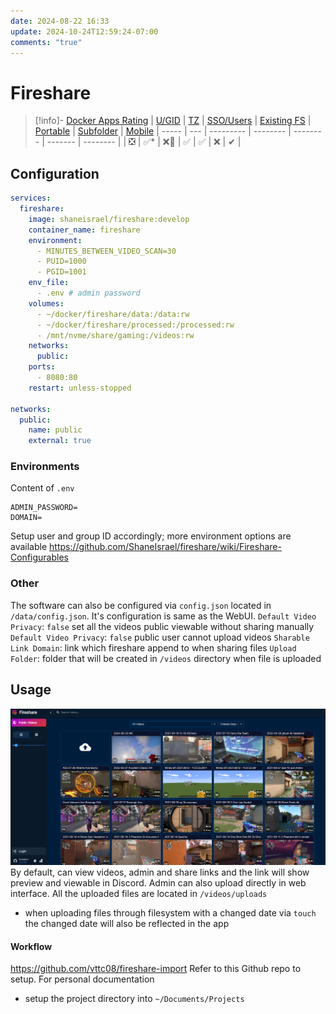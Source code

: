 ```yaml
---
date: 2024-08-22 16:33
update: 2024-10-24T12:59:24-07:00
comments: "true"
---
```

# Fireshare
> [!info]- [Docker Apps Rating](02-docker-ratings.md)
> | [U/GID](02-docker-ratings.md#ugid) | [TZ](02-docker-ratings.md#tz)  | [SSO/Users](02-docker-ratings.md#sso) | [Existing FS](02-docker-ratings.md#existing-fs) | [Portable](02-docker-ratings.md#portable) | [Subfolder](02-docker-ratings.md#subfolder) | [Mobile](02-docker-ratings.md#mobile)
> | ----- | --- | --------- | -------- | -------- | ------- | -------- |
> | ❎     | ✅*  | ❌🤵       | ✅        | ✅ | ❌ | ✔ |

## Configuration
```yaml
services:
  fireshare:
    image: shaneisrael/fireshare:develop
    container_name: fireshare
    environment:
      - MINUTES_BETWEEN_VIDEO_SCAN=30
      - PUID=1000
      - PGID=1001
    env_file:
      - .env # admin password
    volumes:
      - ~/docker/fireshare/data:/data:rw
      - ~/docker/fireshare/processed:/processed:rw
      - /mnt/nvme/share/gaming:/videos:rw
    networks:
      public:
    ports:
      - 8080:80
    restart: unless-stopped
  
networks:
  public:
    name: public
    external: true
```
### Environments
Content of `.env` 
```env
ADMIN_PASSWORD=
DOMAIN=
```
Setup user and group ID accordingly; more environment options are available https://github.com/ShaneIsrael/fireshare/wiki/Fireshare-Configurables
### Other
The software can also be configured via `config.json` located in `/data/config.json`. It's configuration is same as the WebUI. 
`Default Video Privacy`: `false` set all the videos public viewable without sharing manually
`Default Video Privacy`: `false` public user cannot upload videos
`Sharable Link Domain`: link which fireshare append to when sharing files
`Upload Folder`: folder that will be created in `/videos` directory when file is uploaded
## Usage
![](assets/Pasted%20image%2020240822173743.png)
By default, can view videos, admin and share links and the link will show preview and viewable in Discord. Admin can also upload directly in web interface. All the uploaded files are located in `/videos/uploads`
- when uploading files through filesystem with a changed date via `touch` the changed date will also be reflected in the app
#### Workflow
https://github.com/vttc08/fireshare-import
Refer to this Github repo to setup. For personal documentation

- setup the project directory into `~/Documents/Projects`
